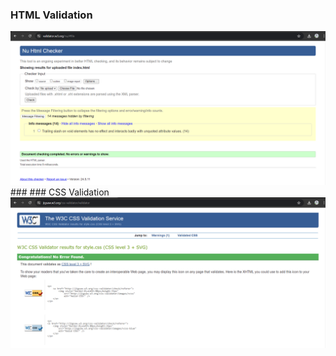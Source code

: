 ### HTML Validation
<img src="images/htmlvalidate.png"/>
###
### CSS Validation
<img src="images/cssvalidate.png"/>
